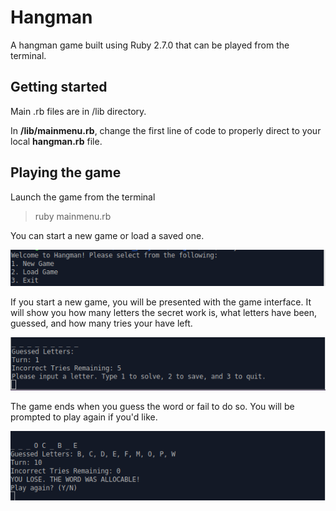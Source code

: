 # Hangman

A hangman game built using Ruby 2.7.0 that can be played from the terminal.

## Getting started

Main .rb files are in /lib directory. 

In **/lib/mainmenu.rb**, change the first line of code to properly direct to your local **hangman.rb** file.

## Playing the game

Launch the game from the terminal

> ruby mainmenu.rb

You can start a new game or load a saved one.

![ss1](/screenshots/1.png?raw=true)

If you start a new game, you will be presented with the game interface. It will show you how many letters the secret work is, what letters have been, guessed, and how many tries your have left. 

![ss2](/screenshots/2.png?raw=true)

The game ends when you guess the word or fail to do so. You will be prompted to play again if you'd like.

![ss3](/screenshots/3.png?raw=true)